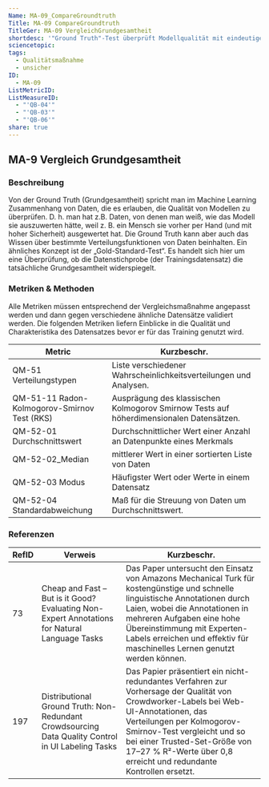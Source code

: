 ```yaml
---
Name: MA-09_CompareGroundtruth
Title: MA-09 CompareGroundtruth
TitleGer: MA-09 VergleichGrundgesamtheit
shortdesc: '"Ground Truth"-Test überprüft Modellqualität mit eindeutigen Referenzdaten.'
sciencetopic: 
tags:
  - Qualitätsmaßnahme
  - unsicher
ID:
  - MA-09
ListMetricID: 
ListMeasureID:
  - "'QB-04'"
  - "'QB-03'"
  - "'QB-06'"
share: true
---
```

## MA-9 Vergleich Grundgesamtheit

### Beschreibung

Von der Ground Truth (Grundgesamtheit) spricht man im Machine Learning Zusammenhang von Daten, die es erlauben, die Qualität von Modellen zu überprüfen. D. h. man hat z.B. Daten, von denen man weiß, wie das Modell sie auszuwerten hätte, weil z. B. ein Mensch sie vorher per Hand (und mit hoher Sicherheit) ausgewertet hat. Die Ground Truth kann aber auch das Wissen über bestimmte Verteilungsfunktionen von Daten beinhalten. Ein ähnliches Konzept ist der „Gold-Standard-Test“. Es handelt sich hier um eine Überprüfung, ob die Datenstichprobe (der Trainingsdatensatz) die tatsächliche Grundgesamtheit widerspiegelt.

### Metriken & Methoden

Alle Metriken müssen entsprechend der Vergleichsmaßnahme angepasst werden und dann gegen verschiedene ähnliche Datensätze validiert werden. Die folgenden Metriken liefern Einblicke in die Qualität und Charakteristika des Datensatzes bevor er für das Training genutzt wird. 


| Metric                                       | Kurzbeschr.                                                                             |
| -------------------------------------------- | --------------------------------------------------------------------------------------- |
| QM-51 Verteilungstypen                       | Liste verschiedener Wahrscheinlichkeitsverteilungen und Analysen.                       |
| QM-51-11 Radon-Kolmogorov-Smirnov Test (RKS) | Ausprägung des klassischen Kolmogorov Smirnow Tests auf höherdimensionalen Datensätzen. |
| QM-52-01 Durchschnittswert                   | Durchschnittlicher Wert einer Anzahl an Datenpunkte eines Merkmals                      |
| QM-52-02_Median                              | mittlerer Wert in einer sortierten Liste von Daten                                      |
| QM-52-03 Modus                               | Häufigster Wert oder Werte in einem Datensatz                                           |
| QM-52-04 Standardabweichung                  | Maß für die Streuung von Daten um Durchschnittswert.                                    |



### Referenzen

| RefID | Verweis                                                                                              | Kurzbeschr.                                                                                                                                                                                                                                                                                             |
| ----- | ---------------------------------------------------------------------------------------------------- | ------------------------------------------------------------------------------------------------------------------------------------------------------------------------------------------------------------------------------------------------------------------------------------------------------- |
| 73    |  Cheap and Fast – But is it Good? Evaluating Non-Expert Annotations for Natural Language Tasks       | Das Paper untersucht den Einsatz von Amazons Mechanical Turk für kostengünstige und schnelle linguistische Annotationen durch Laien, wobei die Annotationen in mehreren Aufgaben eine hohe Übereinstimmung mit Experten-Labels erreichen und effektiv für maschinelles Lernen genutzt werden können.    |
| 197   |  Distributional Ground Truth: Non-Redundant Crowdsourcing Data Quality Control in UI Labeling Tasks  | Das Papier präsentiert ein nicht-redundantes Verfahren zur Vorhersage der Qualität von Crowdworker-Labels bei Web-UI-Annotationen, das Verteilungen per Kolmogorov-Smirnov-Test vergleicht und so bei einer Trusted-Set-Größe von 17–27 % R²-Werte über 0,8 erreicht und redundante Kontrollen ersetzt. |
